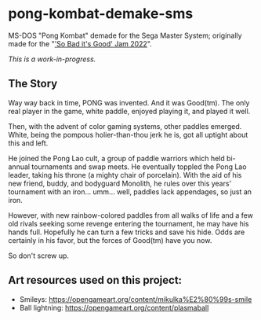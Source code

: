 # pong-kombat-demake-sms
MS-DOS "Pong Kombat" demade for the Sega Master System; originally made for the "['So Bad it's Good' Jam 2022](https://itch.io/jam/sbigjam2022)".

*This is a work-in-progress.*

## The Story

Way way back in time, PONG was invented.  And it was
Good(tm).  The only real player in the game, white paddle,
enjoyed playing it, and played it well.

Then, with the advent of color gaming systems, other paddles
emerged.  White, being the pompous holier-than-thou jerk he is,
got all uptight about this and left.

He joined the Pong Lao cult, a group of paddle warriors
which held bi-annual tournaments and swap meets.  He eventually
toppled the Pong Lao leader, taking his throne (a mighty chair of
porcelain).  With the aid of his new friend, buddy, and bodyguard
Monolith, he rules over this years' tournament with an iron...
umm... well, paddles lack appendages, so just an iron.

However, with new rainbow-colored paddles from all walks of
life and a few old rivals seeking some revenge entering the
tournament, he may have his hands full.  Hopefully he can turn a
few tricks and save his hide.  Odds are certainly in his favor,
but the forces of Good(tm) have you now.

So don't screw up.

## Art resources used on this project:

* Smileys: https://opengameart.org/content/mikulka%E2%80%99s-smile
* Ball lightning: https://opengameart.org/content/plasmaball
